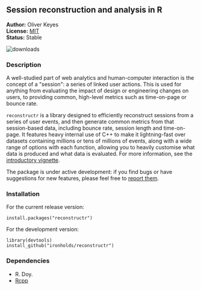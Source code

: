## Session reconstruction and analysis in R

__Author:__ Oliver Keyes<br/>
__License:__ [MIT](http://opensource.org/licenses/MIT)<br/>
__Status:__ Stable

![downloads](http://cranlogs.r-pkg.org/badges/grand-total/reconstructr)

### Description

A well-studied part of web analytics and human-computer interaction is
the concept of a "session": a series of linked user actions. This is used
for anything from evaluating the impact of design or engineering changes
on users, to providing common, high-level metrics such as time-on-page
or bounce rate.

<code>reconstructr</code> is a library designed to efficiently reconstruct
sessions from a series of user events, and then generate common metrics
from that session-based data, including bounce rate, session length and time-on-page.
It features heavy internal use of C++ to make it lightning-fast over datasets
containing millions or tens of millions of events, along with a wide range of options
with each function, allowing you to heavily customise what data is produced and
what data is evaluated. For more information, see the
[introductory vignette](https://github.com/Ironholds/reconstructr/blob/master/vignettes/Introduction.Rmd).

The package  is under active development: if you find bugs or have suggestions
for new features, please feel free to [report them](https://github.com/Ironholds/reconstructr/issues).

### Installation

For the current release version:

    install.packages("reconstructr")
    
For the development version:

    library(devtools)
    install_github("ironholds/reconstructr")
    
### Dependencies
* R. Doy.
* [Rcpp](https://cran.r-project.org/package=Rcpp)

